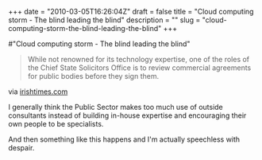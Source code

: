 +++
date = "2010-03-05T16:26:04Z"
draft = false
title = "Cloud computing storm - The blind leading the blind"
description = ""
slug = "cloud-computing-storm-the-blind-leading-the-blind"
+++

#"Cloud computing storm - The blind leading the blind"


 <div class="posterous_bookmarklet_entry">
 <blockquote class="posterous_short_quote">While not renowned for its technology expertise, one of the roles of the Chief State Solicitors Office is to review commercial agreements for public bodies before they sign them.</blockquote>

<div class="posterous_quote_citation">via <a href="http://www.irishtimes.com/newspaper/finance/2010/0305/1224265631949.html">irishtimes.com</a></div>
 <p>I generally think the Public Sector makes too much use of outside consultants instead of building in-house expertise and encouraging their own people to be specialists.
</p><p>And then something like this happens and I'm actually speechless with despair.</p></div>
 